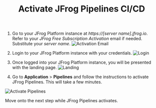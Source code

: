 ﻿---
title: "Activate JFrog Pipelines CI/CD"
chapter: false
weight: 422
pre: "<b>4.2.2 </b>"
---

1. Go to your JFrog Platform instance at _https://[server name].jfrog.io_. Refer to your _JFrog Free Subscription Activation_ email if needed. Substitute your _server name_.
   ![Activation Email](/images/activation-email.png)
2. Login to your JFrog Platform instance with your credentials.
   ![Login](/images/login.png)
3. Once logged into your JFrog Platform instance, you will be presented with the landing page.
   ![Landing](/images/landing.png)
   
4. Go to **Application** > **Pipelines** and follow the instructions to activate JFrog Pipelines. This will take a few minutes.

![Activate Pipelines](/images/activate-pipelines.png)

Move onto the next step while JFrog Pipelines activates.
